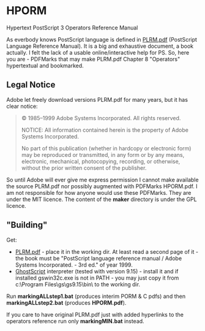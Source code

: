 # HPORM
Hypertext PostScript 3 Operators Reference Manual

As everbody knows PostScript language is defined in
[PLRM.pdf](https://www.adobe.com/content/dam/acom/en/devnet/actionscript/articles/PLRM.pdf)
(PostScript Language Reference Manual). It is a big and exhaustive document, a book actually. 
I felt the lack of a usable online/interactive help for PS. So, here you are - 
PDFMarks that may make PLRM.pdf Chapter 8 "Operators" hypertextual and bookmarked.

## Legal Notice
Adobe let freely download versions PLRM.pdf for many years, but it has clear notice:
> © 1985–1999 Adobe Systems Incorporated. All rights reserved.
> 
> NOTICE: All information contained herein is the property of Adobe Systems Incorporated.
> 
> No part of this publication (whether in hardcopy or electronic form) may be reproduced
> or transmitted, in any form or by any means, electronic, mechanical, photocopying,
> recording, or otherwise, without the prior written consent of the publisher.
> 

So until Adobe will ever give me express permission I cannot make available the source PLRM.pdf nor possibly augmented with PDFMarks HPORM.pdf.
I am not responsible for how anyone would use these PDFMarks. They are under the MIT licence. The content of the **maker** directory is under the GPL licence.

## "Building"
Get:
* [PLRM.pdf](https://www.adobe.com/content/dam/acom/en/devnet/actionscript/articles/PLRM.pdf) -
  place it in the working dir. At least read a second page of it - the book must be 
  "PostScript language reference manual / Adobe Systems Incorporated. - 3rd ed." of year 1999.
* [GhostScript](https://www.ghostscript.com/) interpreter (tested with version 9.15) -
  install it and if installed gswin32c.exe is not in PATH - 
  you may just copy it from c:\Program Files\gs\gs9.15\bin\ to the working dir.

Run **markingALLstep1.bat** (produces interim PORM & C pdfs) and then **markingALLstep2.bat** (produces **HPORM.pdf**).

If you care to have original PLRM.pdf just with added hyperlinks to the operators reference run only **markingMIN.bat** instead.

